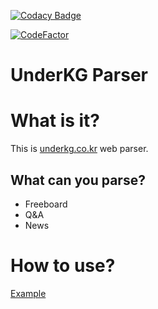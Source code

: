 [![Codacy Badge](https://app.codacy.com/project/badge/Grade/4310ee49c1dc43808f7a7b112d02c4df)](https://www.codacy.com/gh/brainer3220/underKG-Parser/dashboard?utm_source=github.com&amp;utm_medium=referral&amp;utm_content=brainer3220/underKG-Parser&amp;utm_campaign=Badge_Grade)

[![CodeFactor](https://www.codefactor.io/repository/github/brainer3220/underkg-parser/badge)](https://www.codefactor.io/repository/github/brainer3220/underkg-parser)

# UnderKG Parser

# What is it?
This is [underkg.co.kr](http://underkg.co.kr) web parser.

## What can you parse?
*  Freeboard
*  Q&A
*  News

# How to use?

[Example](Example.ipynb)
